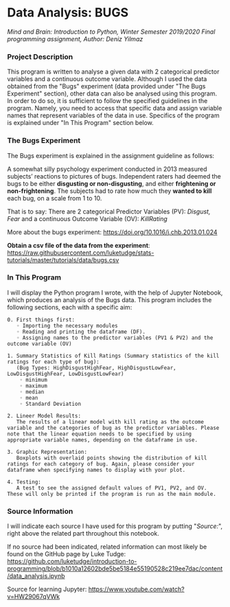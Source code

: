 # Data Analysis: BUGS

*Mind and Brain: Introduction to Python,
Winter Semester 2019/2020 Final programming assignment,
Author: Deniz Yilmaz*


### Project Description

This program is written to analyse a given data with 2 categorical predictor variables and a continuous outcome variable. Although I used the data obtained from the "Bugs" experiment (data provided under "The Bugs Experiment" section), other data can also be analysed using this program. In order to do so, it is sufficient to follow the specified guidelines in the program. Namely, you need to access that specific data and assign variable names that represent variables of the data in use. Specifics of the program is explained under "In This Program" section below.

### The Bugs Experiment

The Bugs experiment is explained in the assignment guideline as follows: 

A somewhat silly psychology experiment conducted in 2013 measured subjects’ reactions to pictures of bugs. 
Independent raters had deemed the bugs to be either **disgusting or non-disgusting**, 
and either **frightening or non-frightening**. 
The subjects had to rate how much they **wanted to kill** each bug, on a scale from 1 to 10. 

That is to say:
There are 2 categorical Predictor Variables (PV): *Disgust, Fear* and a continuous Outcome Variable (OV): *KillRating*

More about the bugs experiment: 
https://doi.org/10.1016/j.chb.2013.01.024

**Obtain a csv file of the data from the experiment**:
https://raw.githubusercontent.com/luketudge/stats-tutorials/master/tutorials/data/bugs.csv 

### In This Program

I will display the Python program I wrote, with the help of Jupyter Notebook, which produces an analysis of the Bugs data. 
This program includes the following sections, each with a specific aim:

    0. First things first: 
       ◦ Importing the necessary modules
       ◦ Reading and printing the dataframe (DF).
       ◦ Assigning names to the predictor variables (PV1 & PV2) and the outcome variable (OV)

    1. Summary Statistics of Kill Ratings (Summary statistics of the kill ratings for each type of bug):
       (Bug Types: HighDisgustHighFear, HighDisgustLowFear, LowDisgustHighFear, LowDisgustLowFear)
        ◦ minimum
        ◦ maximum
        ◦ median
        ◦ mean
        ◦ Standard Deviation

    2. Lineer Model Results:
       The results of a linear model with kill rating as the outcome variable and the categories of bug as the predictor variables. Please        note that the linear equation needs to be specified by using appropriate variable names, depending on the dataframe in use.

    3. Graphic Representation:
       Boxplots with overlaid points showing the distribution of kill ratings for each category of bug. Again, please consider your              dataframe when specifying names to display with your plot.
       
    4. Testing:
       A test to see the assigned default values of PV1, PV2, and OV. These will only be printed if the program is run as the main module. 

### Source Information

I will indicate each source I have used for this program by putting "*Source:*", right above the related part throughout this notebook.

If no source had been indicated, related information can most likely be found on the GitHub page by Luke Tudge:
https://github.com/luketudge/introduction-to-programming/blob/b1010a12602bde5be5184e55190528c219ee7dac/content/data_analysis.ipynb

Source for learning Jupyter: 
https://www.youtube.com/watch?v=HW29067qVWk




